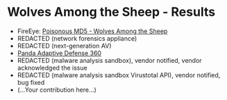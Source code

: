 Wolves Among the Sheep - Results
================================

* FireEye: [Poisonous MD5 - Wolves Among the Sheep](http://blog.silentsignal.eu/2015/06/10/poisonous-md5-wolves-among-the-sheep/)
* REDACTED (network forensics appliance)
* REDACTED (next-generation AV)
* [Panda Adaptive Defense 360](https://vimeo.com/192484882)
* REDACTED (malware analysis sandbox), vendor notified, vendor acknowledged the issue
* REDACTED (malware analysis sandbox Virustotal API), vendor notified, bug fixed
* (...Your contribution here...)
